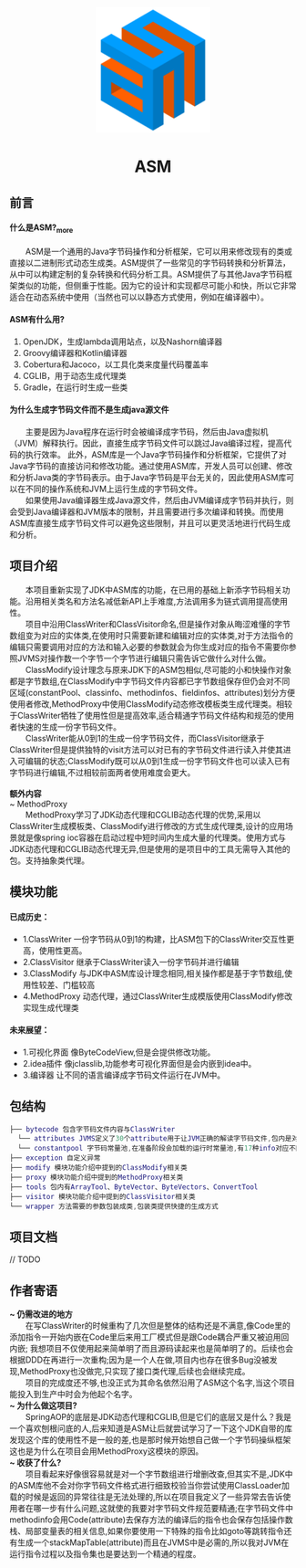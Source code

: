 <p align="center">
    <img width="200" src="src/main/resources/02182936_XNdd.png">
</p>
<h1 align="center">ASM</h1>
<h2>前言</h2>
<h4>什么是ASM?<a href="https://www.jianshu.com/p/6ec7846edf07"><sub>more</sub></a></h4>
<div>
    &emsp;&emsp;ASM是一个通用的Java字节码操作和分析框架，它可以用来修改现有的类或直接以二进制形式动态生成类。ASM提供了一些常见的字节码转换和分析算法，从中可以构建定制的复杂转换和代码分析工具。ASM提供了与其他Java字节码框架类似的功能，但侧重于性能。因为它的设计和实现都尽可能小和快，所以它非常适合在动态系统中使用（当然也可以以静态方式使用，例如在编译器中）。
</div>
<h4>ASM有什么用?</h4>
<ol>
    <li>OpenJDK，生成lambda调用站点，以及Nashorn编译器</li>
    <li>Groovy编译器和Kotlin编译器</li>
    <li>Cobertura和Jacoco，以工具化类来度量代码覆盖率</li>
    <li>CGLIB，用于动态生成代理类</li>
    <li>Gradle，在运行时生成一些类</li>
</ol>
<h4>为什么生成字节码文件而不是生成java源文件</h4>
<div>
&emsp;&emsp;主要是因为Java程序在运行时会被编译成字节码，然后由Java虚拟机（JVM）解释执行。因此，直接生成字节码文件可以跳过Java编译过程，提高代码的执行效率。
此外，ASM库是一个Java字节码操作和分析框架，它提供了对Java字节码的直接访问和修改功能。通过使用ASM库，开发人员可以创建、修改和分析Java类的字节码表示。由于Java字节码是平台无关的，因此使用ASM库可以在不同的操作系统和JVM上运行生成的字节码文件。
</div>
<div>
&emsp;&emsp;如果使用Java编译器生成Java源文件，然后由JVM编译成字节码并执行，则会受到Java编译器和JVM版本的限制，并且需要进行多次编译和转换。而使用ASM库直接生成字节码文件可以避免这些限制，并且可以更灵活地进行代码生成和分析。
</div>

## 项目介绍
<div>&emsp;&emsp;本项目重新实现了JDK中ASM库的功能，在已用的基础上新添字节码相关功能。沿用相关类名和方法名减低新API上手难度,方法调用多为链式调用提高使用性。</div>
<div>&emsp;&emsp;项目中沿用ClassWriter和ClassVisitor命名,但是操作对象从晦涩难懂的字节数组变为对应的实体类,在使用时只需要新建和编辑对应的实体类,对于方法指令的编辑只需要调用对应的方法和输入必要的参数就会为你生成对应的指令不需要你参照JVMS对操作数一个字节一个字节进行编辑只需告诉它做什么对什么做。</div>
<div>&emsp;&emsp;ClassModify设计理念与原来JDK下的ASM包相似,尽可能的小和快操作对象都是字节数组,在ClassModify中字节码文件内容都已字节数组保存但仍会对不同区域(constantPool、classinfo、methodinfos、fieldinfos、attributes)划分方便使用者修改,MethodProxy中使用ClassModify动态修改模板类生成代理类。相较于ClassWriter牺牲了使用性但是提高效率,适合精通字节码文件结构和规范的使用者快速的生成一份字节码文件。</div>
<div>&emsp;&emsp;ClassWriter能从0到1的生成一份字节码文件，而ClassVisitor继承于ClassWriter但是提供独特的visit方法可以对已有的字节码文件进行读入并使其进入可编辑的状态;ClassModify既可以从0到1生成一份字节码文件也可以读入已有字节码进行编辑,不过相较前面两者使用难度会更大。</div>
<br>
<div>
    <b>额外内容</b>
    <div>
        ~ MethodProxy
        <br>
        &emsp;&emsp;MethodProxy学习了JDK动态代理和CGLIB动态代理的优势,采用以ClassWriter生成模板类、ClassModify进行修改的方式生成代理类,设计的应用场景就是像spring ioc容器在启动过程中短时间内生成大量的代理类。使用方式与JDK动态代理和CGLIB动态代理无异,但是使用的是项目中的工具无需导入其他的包。支持抽象类代理。
    </div>
</div>

## 模块功能
#### 已成历史：
 - 1.ClassWriter 一份字节码从0到1的构建，比ASM包下的ClassWriter交互性更高，使用性更高。
 - 2.ClassVisitor 继承于ClassWriter读入一份字节码并进行编辑
 - 3.ClassModify 与JDK中ASM库设计理念相同,相关操作都是基于字节数组,使用性较差、门槛较高
 - 4.MethodProxy 动态代理，通过ClassWriter生成模版使用ClassModify修改实现生成代理类
#### 未来展望：
 - 1.可视化界面 像ByteCodeView,但是会提供修改功能。
 - 2.idea插件 像jclasslib,功能参考可视化界面但是会内嵌到idea中。
 - 3.编译器 让不同的语言编译成字节码文件运行在JVM中。
## 包结构
``` lua
├── bytecode 包含字节码文件内容与ClassWriter
  └── attributes JVMS定义了30个attribute用于让JVM正确的解读字节码文件,包内是对应的实体类
  └── constantpool 字节码常量池,在准备阶段会加载的运行时常量池,有17种info对应不同的功能
├── exception 自定义异常
├── modify 模块功能介绍中提到的ClassModify相关类
├── proxy 模块功能介绍中提到的MethodProxy相关类
├── tools 包内有ArrayTool、ByteVector、ByteVectors、ConvertTool
├── visitor 模块功能介绍中提到的ClassVisitor相关类
└── wrapper 方法需要的参数包装成类,包装类提供快捷的生成方式
```
## 项目文档
// TODO

## 作者寄语
<div>
    <b>~ 仍需改进的地方</b> 
    <br>
    &emsp;&emsp;在写ClassWriter的时候重构了几次但是整体的结构还是不满意,像Code里的添加指令一开始内嵌在Code里后来用工厂模式但是跟Code耦合严重又被迫用回内嵌;
    我想项目不仅使用起来简单明了而且源码读起来也是简单明了的。后续也会根据DDD在再进行一次重构;因为是一个人在做,项目内也存在很多Bug没被发现,MethodProxy也没做完,只实现了接口类代理,后续也会继续完成。
    <br>
    &emsp;&emsp;项目的完成度还不够,也没正式为其命名依然沿用了ASM这个名字,当这个项目能投入到生产中时会为他起个名字。
</div>
<div>
    <b>~ 为什么做这项目?</b>
    <br>
    &emsp;&emsp;SpringAOP的底层是JDK动态代理和CGLIB,但是它们的底层又是什么？我是一个喜欢刨根问底的人,后来知道是ASM让后就尝试学习了一下这个JDK自带的库发现这个库的使用性不是一般的差,也是那时候开始想自己做一个字节码操纵框架这也是为什么在项目会用MethodProxy这模块的原因。
</div>
<div>
     <b>~ 收获了什么?</b>
    <br>
    &emsp;&emsp;项目看起来好像很容易就是对一个字节数组进行增删改查,但其实不是,JDK中的ASM库他不会对你字节码文件格式进行细致校验当你尝试使用ClassLoader加载的时候是返回的异常往往是无法处理的,所以在项目我定义了一些异常去告诉使用者在哪一步有什么问题,这就使的我要对字节码文件规范要精通;在字节码文件中methodinfo会用Code(attribute)去保存方法的编译后的指令也会保存包括操作数栈、局部变量表的相关信息,如果你要使用一下特殊的指令比如goto等跳转指令还有生成一个stackMapTable(attribute)而且在JVMS中是必需的,所以我对JVM在运行指令过程以及指令集也是要达到一个精通的程度。
</div>
